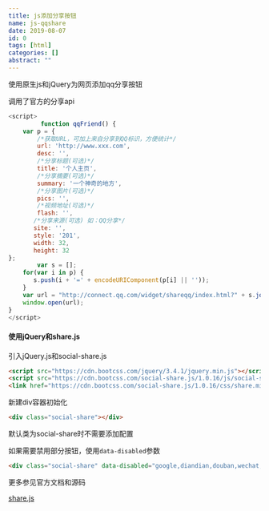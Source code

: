 ```yaml
---
title: js添加分享按钮
name: js-qqshare
date: 2019-08-07
id: 0
tags: [html]
categories: []
abstract: ""
---
```



使用原生js和jQuery为网页添加qq分享按钮

调用了官方的分享api

<!--more-->

```javascript
<script>
         function qqFriend() {
	var p = {
	    /*获取URL，可加上来自分享到QQ标识，方便统计*/
	    url: 'http://www.xxx.com',
	    desc: '',
	    /*分享标题(可选)*/
	    title: '个人主页',
	    /*分享摘要(可选)*/
	    summary: '一个神奇的地方',
	    /*分享图片(可选)*/
	    pics: '',
	    /*视频地址(可选)*/
	    flash: '',
	   /*分享来源(可选) 如：QQ分享*/
	   site: '',
	   style: '201',
	   width: 32,
	   height: 32
};
        var s = [];
	for(var i in p) {
	   s.push(i + '=' + encodeURIComponent(p[i] || ''));
	}
	var url = "http://connect.qq.com/widget/shareqq/index.html?" + s.join('&');
	window.open(url);
}
</script>
```

#### 使用jQuery和share.js

引入jQuery.js和social-share.js

```html
<script src="https://cdn.bootcss.com/jquery/3.4.1/jquery.min.js"></script>
<script src="https://cdn.bootcss.com/social-share.js/1.0.16/js/social-share.min.js"></script>
<link href="https://cdn.bootcss.com/social-share.js/1.0.16/css/share.min.css" rel="stylesheet">
```

新建div容器初始化

```html
<div class="social-share"></div>
```

默认类为social-share时不需要添加配置

如果需要禁用部分按钮，使用`data-disabled`参数

```html
<div class="social-share" data-disabled="google,diandian,douban,wechat,linkedin"></div>
```

更多参见官方文档和源码

[share.js](https://www.oschina.net/p/share-js)

